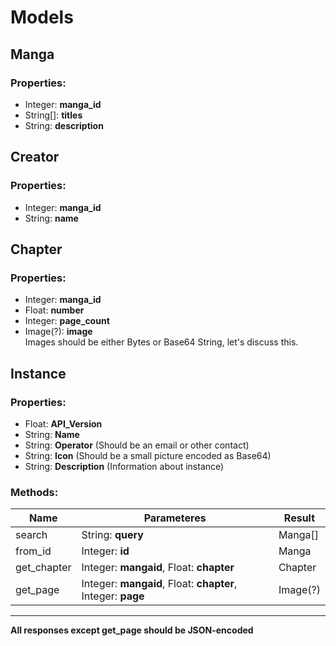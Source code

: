 # Models

## Manga
### Properties:
- Integer: __manga_id__
- String[]: __titles__
- String: __description__

## Creator
### Properties:
- Integer: __manga_id__
- String: __name__

## Chapter
### Properties:
- Integer: __manga_id__
- Float: __number__
- Integer: __page_count__
- Image(?): __image__  
Images should be either Bytes or Base64 String, let's discuss this.

## Instance
### Properties:
- Float: __API_Version__
- String: __Name__
- String: __Operator__ (Should be an email or other contact)
- String: __Icon__ (Should be a small picture encoded as Base64)
- String: __Description__ (Information about instance)

### Methods:
| Name | Parameteres |  Result
|---|---|---|
search | String: __query__ | Manga[]
from_id | Integer: __id__ | Manga
get_chapter | Integer: __mangaid__, Float: __chapter__ | Chapter
get_page | Integer: __mangaid__, Float: __chapter__, Integer: __page__ | Image(?)
--------
__All responses except get_page should be JSON-encoded__